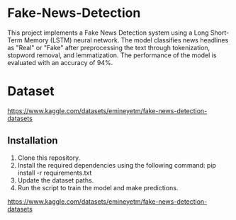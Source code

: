 # Fake-News-Detection
This project implements a Fake News Detection system using a Long Short-Term Memory (LSTM) neural network. The model classifies news headlines as "Real" or "Fake" after preprocessing the text through tokenization, stopword removal, and lemmatization. The performance of the model is evaluated with an accuracy of 94%.

# Dataset
https://www.kaggle.com/datasets/emineyetm/fake-news-detection-datasets

## Installation
1. Clone this repository.
2. Install the required dependencies using the following command: pip install -r requirements.txt
3. Update the dataset paths.
4. Run the script to train the model and make predictions.

https://www.kaggle.com/datasets/emineyetm/fake-news-detection-datasets
